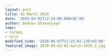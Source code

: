 ```yaml
---
layout: post
title: 02 March 2019
date: '2019-03-02T12:24:00.000+02:00'
author: Dedunu Dhananjaya
tags:
- norway
- oslo
modified_time: '2020-06-07T12:25:02.135+03:00'
featured_image: 2019-03-02-02-march-2019_2.jpg
---
```

